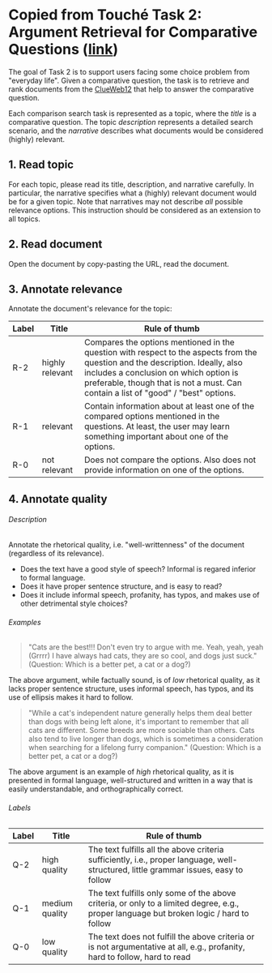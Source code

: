 # Copied from Touché Task 2: Argument Retrieval for Comparative Questions ([link](https://github.com/alebondarenko/ratio24-new-cam/touche-instructions/2021-task-2-instruction.md))

The goal of Task 2 is to support users facing some choice problem from "everyday life". Given a comparative question, the task is to retrieve and rank documents from the [ClueWeb12](https://lemurproject.org/clueweb12/) that help to answer the comparative question.

Each comparison search task is represented as a topic, where the *title* is a comparative question. The topic *description* represents a detailed search scenario, and the *narrative* describes what documents would be considered (highly) relevant.

## 1. Read topic
For each topic, please read its title, description, and narrative carefully. In particular, the narrative specifies what a (highly) relevant document would be for a given topic.
Note that narratives may not describe _all_ possible relevance options. This instruction should be considered as an extension to all topics.

## 2. Read document
Open the document by copy-pasting the URL, read the document.

## 3. Annotate relevance
Annotate the document's relevance for the topic:
   
| Label | Title | Rule of thumb |
| --- | --- | --- |
| R-2 | highly relevant | Compares the options mentioned in the question with respect to the aspects from the question and the description. Ideally, also includes a conclusion on which option is preferable, though that is not a must. Can contain a list of "good" / "best" options. |
| R-1 | relevant | Contain information about at least one of the compared options mentioned in the questions. At least, the user may learn something important about one of the options. |
| R-0 | not relevant | Does not compare the options. Also does not provide information on one of the options. |

## 4. Annotate quality
###### Description
Annotate the rhetorical quality, i.e. "well-writtenness" of the document (regardless of its relevance).
   - Does the text have a good style of speech? Informal is regared inferior to formal language.
   - Does it have proper sentence structure, and is easy to read?
   - Does it include informal speech, profanity, has typos, and makes use of other detrimental style choices?

###### Examples
> "Cats are the best!!! Don't even try to argue with me. Yeah, yeah, yeah (Grrrr) I have always had cats, they are so cool, and dogs just suck." (Question: Which is a better pet, a cat or a dog?)

The above argument, while factually sound, is of *low* rhetorical quality, as it lacks proper sentence structure, uses informal speech, has typos, and its use of ellipsis makes it hard to follow.

> "While a cat's independent nature generally helps them deal better than dogs with being left alone, it's important to remember that all cats are different. Some breeds are more sociable than others. Cats also tend to live longer than dogs, which is sometimes a consideration when searching for a lifelong furry companion." (Question: Which is a better pet, a cat or a dog?)

The above argument is an example of *high* rhetorical quality, as it is presented in formal language, well-structured and written in a way that is easily understandable, and orthographically correct.

###### Labels

| Label | Title | Rule of thumb |
| --- | --- | --- |
| Q-2 | high quality | The text fulfills all the above criteria sufficiently, i.e., proper language, well-structured, little grammar issues, easy to follow |
| Q-1 | medium quality | The text fulfills only some of the above criteria, or only to a limited degree, e.g., proper language but broken logic / hard to follow |
| Q-0 | low quality | The text does not fulfill the above criteria or is not argumentative at all, e.g., profanity, hard to follow, hard to read |
